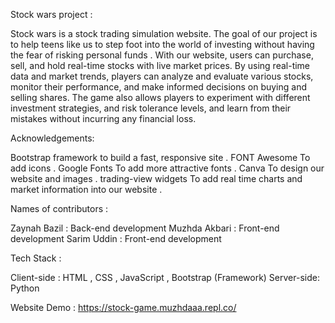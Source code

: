 Stock wars project :

Stock wars is a stock trading simulation website. The goal of our project is to help teens like us to step foot into the world of investing without having the fear of risking personal funds . With our website, users can purchase, sell, and hold real-time stocks with live market prices. By using real-time data and market trends, players can analyze and evaluate various stocks, monitor their performance, and make informed decisions on buying and selling shares. The game also allows players to experiment with different investment strategies, and risk tolerance levels, and learn from their mistakes without incurring any financial loss.

Acknowledgements:

Bootstrap framework to build a fast, responsive site .
FONT Awesome To add icons .
Google Fonts To add more attractive fonts .
Canva To design our website and images .
trading-view widgets To add real time charts and market information into our website .

Names of contributors :

Zaynah Bazil : Back-end development
Muzhda Akbari : Front-end development
Sarim Uddin : Front-end development

Tech Stack :

Client-side : HTML , CSS , JavaScript , Bootstrap (Framework)
Server-side: Python

Website Demo :
https://stock-game.muzhdaaa.repl.co/



